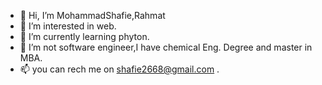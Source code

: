 - 👋 Hi, I’m MohammadShafie,Rahmat
- 👀 I’m interested in web.
- 🌱 I’m currently learning phyton.
- 💞️ I’m not software engineer,I have chemical Eng. Degree and master in MBA.
- 📫 you can rech me on shafie2668@gmail.com
.

<!---
rmshafie is a ✨ special ✨ repository because its `README.md` (this file) appears on your GitHub profile.
You can click the Preview link to take a look at your changes.
--->
